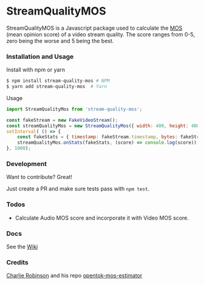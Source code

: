 # StreamQualityMOS

StreamQualityMOS is a Javascript package used to calculate the [MOS](https://en.wikipedia.org/wiki/Mean_opinion_score) (mean opinion score) of a video stream quality. The score ranges from 0-5, zero being the worse and 5 being the best.

### Installation and Usage

Install with npm or yarn
```sh
$ npm install stream-quality-mos # NPM
$ yarn add stream-quality-mos  # Yarn
```

Usage
```javascript
import StreamQualityMos from 'stream-quality-mos';

const fakeStream = new FakeVideoStream();
const streamQualityMos = new StreamQualityMos({ width: 400, height: 400 });
setInterval( () => {
    const fakeStats = { timestamp: fakeStream.timestamp, bytes: fakeStream.bytesSent }
    streamQualityMos.onStats(fakeStats, (score) => console.log(score))
}, 1000);
```

### Development

Want to contribute? Great!

Just create a PR and make sure tests pass with `npm test`.

### Todos

 - Calculate Audio MOS score and incorporate it with Video MOS score.

### Docs
See the [Wiki](https://github.com/jlurena/stream-quality-mos/wiki/StreamQualityMos)

### Credits

[Charlie Robinson](https://github.com/wobbals) and his repo [opentok-mos-estimator](https://github.com/wobbals/opentok-mos-estimator)